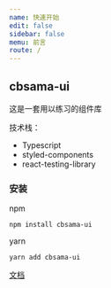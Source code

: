 ```yaml
---
name: 快速开始
edit: false
sidebar: false
memu: 前言
route: /
---
```


## cbsama-ui

这是一套用以练习的组件库

技术栈：

- Typescript
- styled-components
- react-testing-library

### 安装

npm

```
npm install cbsama-ui
```

yarn

```
yarn add cbsama-ui
```

[文档](https://aledenn.github.io/cbsama-ui/)

